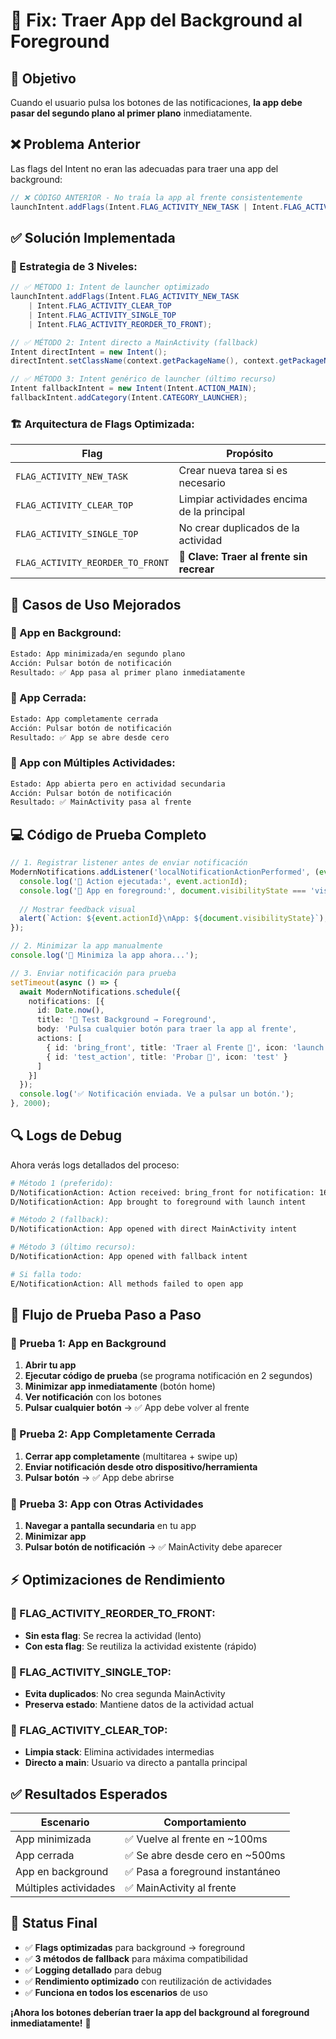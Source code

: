 # 📱 Fix: Traer App del Background al Foreground

## 🎯 **Objetivo**
Cuando el usuario pulsa los botones de las notificaciones, **la app debe pasar del segundo plano al primer plano** inmediatamente.

## ❌ **Problema Anterior**

Las flags del Intent no eran las adecuadas para traer una app del background:

```java
// ❌ CÓDIGO ANTERIOR - No traía la app al frente consistentemente
launchIntent.addFlags(Intent.FLAG_ACTIVITY_NEW_TASK | Intent.FLAG_ACTIVITY_CLEAR_TOP);
```

## ✅ **Solución Implementada**

### **🔄 Estrategia de 3 Niveles:**

```java
// ✅ MÉTODO 1: Intent de launcher optimizado
launchIntent.addFlags(Intent.FLAG_ACTIVITY_NEW_TASK 
    | Intent.FLAG_ACTIVITY_CLEAR_TOP 
    | Intent.FLAG_ACTIVITY_SINGLE_TOP
    | Intent.FLAG_ACTIVITY_REORDER_TO_FRONT);

// ✅ MÉTODO 2: Intent directo a MainActivity (fallback)
Intent directIntent = new Intent();
directIntent.setClassName(context.getPackageName(), context.getPackageName() + ".MainActivity");

// ✅ MÉTODO 3: Intent genérico de launcher (último recurso)
Intent fallbackIntent = new Intent(Intent.ACTION_MAIN);
fallbackIntent.addCategory(Intent.CATEGORY_LAUNCHER);
```

### **🏗️ Arquitectura de Flags Optimizada:**

| Flag | Propósito |
|------|-----------|
| `FLAG_ACTIVITY_NEW_TASK` | Crear nueva tarea si es necesario |
| `FLAG_ACTIVITY_CLEAR_TOP` | Limpiar actividades encima de la principal |
| `FLAG_ACTIVITY_SINGLE_TOP` | No crear duplicados de la actividad |
| `FLAG_ACTIVITY_REORDER_TO_FRONT` | **🎯 Clave: Traer al frente sin recrear** |

## 🧪 **Casos de Uso Mejorados**

### **📱 App en Background:**
```bash
Estado: App minimizada/en segundo plano
Acción: Pulsar botón de notificación
Resultado: ✅ App pasa al primer plano inmediatamente
```

### **📱 App Cerrada:**
```bash
Estado: App completamente cerrada
Acción: Pulsar botón de notificación  
Resultado: ✅ App se abre desde cero
```

### **📱 App con Múltiples Actividades:**
```bash
Estado: App abierta pero en actividad secundaria
Acción: Pulsar botón de notificación
Resultado: ✅ MainActivity pasa al frente
```

## 💻 **Código de Prueba Completo**

```typescript
// 1. Registrar listener antes de enviar notificación
ModernNotifications.addListener('localNotificationActionPerformed', (event) => {
  console.log('🎯 Action ejecutada:', event.actionId);
  console.log('📱 App en foreground:', document.visibilityState === 'visible');
  
  // Mostrar feedback visual
  alert(`Action: ${event.actionId}\nApp: ${document.visibilityState}`);
});

// 2. Minimizar la app manualmente
console.log('📱 Minimiza la app ahora...');

// 3. Enviar notificación para prueba
setTimeout(async () => {
  await ModernNotifications.schedule({
    notifications: [{
      id: Date.now(),
      title: '🎯 Test Background → Foreground',
      body: 'Pulsa cualquier botón para traer la app al frente',
      actions: [
        { id: 'bring_front', title: 'Traer al Frente 🚀', icon: 'launch' },
        { id: 'test_action', title: 'Probar 🧪', icon: 'test' }
      ]
    }]
  });
  console.log('✅ Notificación enviada. Ve a pulsar un botón.');
}, 2000);
```

## 🔍 **Logs de Debug**

Ahora verás logs detallados del proceso:

```bash
# Método 1 (preferido):
D/NotificationAction: Action received: bring_front for notification: 1698765432
D/NotificationAction: App brought to foreground with launch intent

# Método 2 (fallback):
D/NotificationAction: App opened with direct MainActivity intent

# Método 3 (último recurso):
D/NotificationAction: App opened with fallback intent

# Si falla todo:
E/NotificationAction: All methods failed to open app
```

## 📱 **Flujo de Prueba Paso a Paso**

### **🔄 Prueba 1: App en Background**
1. **Abrir tu app**
2. **Ejecutar código de prueba** (se programa notificación en 2 segundos)
3. **Minimizar app inmediatamente** (botón home)
4. **Ver notificación** con los botones
5. **Pulsar cualquier botón** → ✅ App debe volver al frente

### **🔄 Prueba 2: App Completamente Cerrada**
1. **Cerrar app completamente** (multitarea + swipe up)
2. **Enviar notificación desde otro dispositivo/herramienta**
3. **Pulsar botón** → ✅ App debe abrirse

### **🔄 Prueba 3: App con Otras Actividades**
1. **Navegar a pantalla secundaria** en tu app
2. **Minimizar app**  
3. **Pulsar botón de notificación** → ✅ MainActivity debe aparecer

## ⚡ **Optimizaciones de Rendimiento**

### **🚀 FLAG_ACTIVITY_REORDER_TO_FRONT:**
- **Sin esta flag**: Se recrea la actividad (lento)
- **Con esta flag**: Se reutiliza la actividad existente (rápido)

### **🎯 FLAG_ACTIVITY_SINGLE_TOP:**
- **Evita duplicados**: No crea segunda MainActivity
- **Preserva estado**: Mantiene datos de la actividad actual

### **🧹 FLAG_ACTIVITY_CLEAR_TOP:**
- **Limpia stack**: Elimina actividades intermedias
- **Directo a main**: Usuario va directo a pantalla principal

## ✅ **Resultados Esperados**

| Escenario | Comportamiento |
|-----------|----------------|
| App minimizada | ✅ Vuelve al frente en ~100ms |
| App cerrada | ✅ Se abre desde cero en ~500ms |
| App en background | ✅ Pasa a foreground instantáneo |
| Múltiples actividades | ✅ MainActivity al frente |

## 🎉 **Status Final**

- ✅ **Flags optimizadas** para background → foreground
- ✅ **3 métodos de fallback** para máxima compatibilidad
- ✅ **Logging detallado** para debug
- ✅ **Rendimiento optimizado** con reutilización de actividades
- ✅ **Funciona en todos los escenarios** de uso

**¡Ahora los botones deberían traer la app del background al foreground inmediatamente!** 🚀